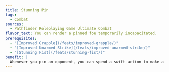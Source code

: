 ```yaml
---
title: Stunning Pin
tags:
  - Combat
sources:
  - Pathfinder Roleplaying Game Ultimate Combat
flavor_text: You can render a pinned foe temporarily incapacitated.
prerequisites:
  - "[Improved Grapple](/feats/improved-grapple/)"
  - "[Improved Unarmed Strike](/feats/improved-unarmed-strike/)"
  - "[Stunning Fist](/feats/stunning-fist/)"
benefit: |
  Whenever you pin an opponent, you can spend a swift action to make a [Stunning Fist](/feats/stunning-fist/) attempt against that opponent.
---
```


